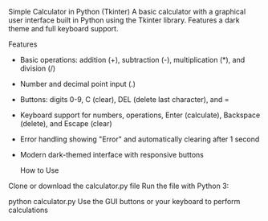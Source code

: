 Simple Calculator in Python (Tkinter)
A basic calculator with a graphical user interface built in Python using the Tkinter library. Features a dark theme and full keyboard support.

Features
- Basic operations: addition (+), subtraction (-), multiplication (*), and division (/)
- Number and decimal point input (.)
- Buttons: digits 0-9, C (clear), DEL (delete last character), and =
- Keyboard support for numbers, operations, Enter (calculate), Backspace (delete), and Escape (clear)
- Error handling showing "Error" and automatically clearing after 1 second
- Modern dark-themed interface with responsive buttons

  How to Use

Clone or download the calculator.py file
Run the file with Python 3:


python calculator.py
Use the GUI buttons or your keyboard to perform calculations

